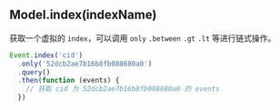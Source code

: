 ## Model.index(indexName)

获取一个虚拟的 `index`，可以调用 `only` `.between` `.gt` `.lt` 等进行链式操作。

```javascript
Event.index('cid')
  .only('52dcb2ae7b16b8fb088680a0')
  .query()
  .then(function (events) {
    // 获取 cid 为 52dcb2ae7b16b8fb088680a0 的 events
  })
```